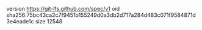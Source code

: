 version https://git-lfs.github.com/spec/v1
oid sha256:75bc43ca2c7f9451b155249d0a3db2d717a284d483c071f9584871d3e4eade1c
size 12548
